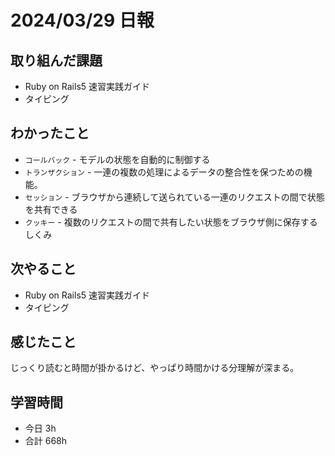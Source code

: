 # 2024/03/29 日報

## 取り組んだ課題
- Ruby on Rails5 速習実践ガイド
- タイピング

## わかったこと
- `コールバック` - モデルの状態を自動的に制御する
- `トランザクション` - 一連の複数の処理によるデータの整合性を保つための機能。
- `セッション` - ブラウザから連続して送られている一連のリクエストの間で状態を共有できる
- `クッキー` - 複数のリクエストの間で共有したい状態をブラウザ側に保存するしくみ

## 次やること
- Ruby on Rails5 速習実践ガイド
- タイピング

## 感じたこと
じっくり読むと時間が掛かるけど、やっぱり時間かける分理解が深まる。

## 学習時間
- 今日 3h
- 合計 668h
